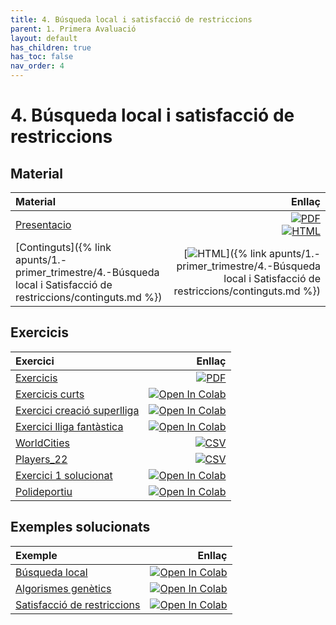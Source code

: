 ```yaml
---
title: 4. Búsqueda local i satisfacció de restriccions
parent: 1. Primera Avaluació
layout: default
has_children: true
has_toc: false
nav_order: 4
---
```


# 4. Búsqueda local i satisfacció de restriccions

## Material

| Material                                                                                                          |                                                                                                                                                                                                                                                                                                                             Enllaç |
| :---------------------------------------------------------------------------------------------------------------- | ---------------------------------------------------------------------------------------------------------------------------------------------------------------------------------------------------------------------------------------------------------------------------------------------------------------------------------: |
| [Presentacio](4-busqueda_local_i_satisfaccio_restriccions.pdf)                                                    | [![PDF](https://img.shields.io/badge/PDF-4--busqueda_local.pdf-blue?logo=adobe-acrobat-reader&logoColor=white)](4-busqueda_local_i_satisfaccio_restriccions_marp.pdf) <br /> [![HTML](https://img.shields.io/badge/HTML-4--busqueda_local-blue?logo=html5&logoColor=white)](4-busqueda_local_i_satisfaccio_restriccions_marp.html) |
| [Continguts]({% link apunts/1.-primer_trimestre/4.-Búsqueda local i Satisfacció de restriccions/continguts.md %}) |                                                                                                                                       [![HTML](https://img.shields.io/badge/HTML-continguts-blue?logo=html5&logoColor=white)]({% link apunts/1.-primer_trimestre/4.-Búsqueda local i Satisfacció de restriccions/continguts.md %}) |

## Exercicis

| Exercici                                                          |                                                                                                                                                                                                                                                         Enllaç |
| :---------------------------------------------------------------- | -------------------------------------------------------------------------------------------------------------------------------------------------------------------------------------------------------------------------------------------------------------: |
| [Exercicis](https://classroom.github.com/a/X6b52kPS)              |                                                                                                                                  [![PDF](https://img.shields.io/badge/GitHub%20Classroom-Exercicis-blue?logo=github)](https://classroom.github.com/a/X6b52kPS) |
| [Exercicis curts](1.-exercicis.ipynb)                             |             [![Open In Colab](https://colab.research.google.com/assets/colab-badge.svg)](https://colab.research.google.com/github/lawer/mia/blob/main/apunts/4.-B%C3%BAsqueda%20local%20i%20Satisfacci%C3%B3%20de%20restriccions/exercicis/1.-exercicis.ipynb) |
| [Exercici creació superlliga](2.-superlliga.ipynb)                |            [![Open In Colab](https://colab.research.google.com/assets/colab-badge.svg)](https://colab.research.google.com/github/lawer/mia/blob/main/apunts/4.-B%C3%BAsqueda%20local%20i%20Satisfacci%C3%B3%20de%20restriccions/exercicis/2.-superlliga.ipynb) |
| [Exercici lliga fantàstica](3.-lliga_fantastica.ipynb)            |      [![Open In Colab](https://colab.research.google.com/assets/colab-badge.svg)](https://colab.research.google.com/github/lawer/mia/blob/main/apunts/4.-B%C3%BAsqueda%20local%20i%20Satisfacci%C3%B3%20de%20restriccions/exercicis/3.-lliga_fantastica.ipynb) |
| [WorldCities](worldcities.csv)                                    |                                                                                                                                                                   [![CSV](https://img.shields.io/badge/CSV-worldcities.csv-blue?logo=pandas)](worldcities.csv) |
| [Players_22](players_22.csv)                                      |                                                                                                                                                                     [![CSV](https://img.shields.io/badge/CSV-players_22.csv-blue?logo=pandas)](players_22.csv) |
| [Exercici 1 solucionat](exercicis/1.-exercicis_solucionats.ipynb) | [![Open In Colab](https://colab.research.google.com/assets/colab-badge.svg)](https://colab.research.google.com/github/lawer/mia/blob/main/apunts/4.-B%C3%BAsqueda%20local%20i%20Satisfacci%C3%B3%20de%20restriccions/exercicis/1.-exercicis_solucionats.ipynb) |
| [Polideportiu](polideportiu.ipynb)                                |                       [![Open In Colab](https://colab.research.google.com/assets/colab-badge.svg)](https://colab.research.google.com/github/lawer/mia/blob/main/apunts/4.-B%C3%BAsqueda%20local%20i%20Satisfacci%C3%B3%20de%20restriccions/polideportiu.ipynb) |

## Exemples solucionats

| Exemple                                       |                                                                                                                                                                                                                               Enllaç |
| :-------------------------------------------- | -----------------------------------------------------------------------------------------------------------------------------------------------------------------------------------------------------------------------------------: |
| [Búsqueda local](tsp.ipynb)                   |      [![Open In Colab](https://colab.research.google.com/assets/colab-badge.svg)](https://colab.research.google.com/github/lawer/mia/blob/main/apunts/4.-B%C3%BAsqueda%20local%20i%20Satisfacci%C3%B3%20de%20restriccions/tsp.ipynb) |
| [Algorismes genètics](motxilla.ipynb)         | [![Open In Colab](https://colab.research.google.com/assets/colab-badge.svg)](https://colab.research.google.com/github/lawer/mia/blob/main/apunts/4.-B%C3%BAsqueda%20local%20i%20Satisfacci%C3%B3%20de%20restriccions/motxilla.ipynb) |
| [Satisfacció de restriccions](n_reines.ipynb) | [![Open In Colab](https://colab.research.google.com/assets/colab-badge.svg)](https://colab.research.google.com/github/lawer/mia/blob/main/apunts/4.-B%C3%BAsqueda%20local%20i%20Satisfacci%C3%B3%20de%20restriccions/n_reines.ipynb) |
